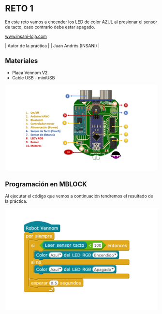 # RETO 1
En este reto vamos a encender los LED de color AZUL al presionar el sensor de tacto, caso contrario debe estar apagado.


www.insani-loja.com

| Autor de la práctica |
| Juan Andrés (INSANI) |


## Materiales
- Placa Vennom V2.
- Cable USB - miniUSB

![Placa de programacion Vennom](https://github.com/jandrs300/Bloques_M/blob/master/ejemplos_vennom/Version_2/placa-version2.png)



## Programación en MBLOCK
Al ejecutar el código que vemos a continuación tendremos el resultado de la práctica.


![programa encender los LED de color AZUL con Arduino1](https://github.com/Insani01/Tutoriales/blob/master/RETOS/ACT1/ACT1.png)
